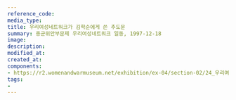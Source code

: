 ```yaml
---
reference_code:
media_type:
title: 우리여성네트워크가 김학순에게 쓴 추도문
summary: 종군위안부문제 우리여성네트워크 일동, 1997-12-18
image:
description:
modified_at:
created_at:
components:
- https://r2.womenandwarmuseum.net/exhibition/ex-04/section-02/24_우리여성네트워크가%20김학순에게%20쓴%20추도문.png
tags:
-
---
```

